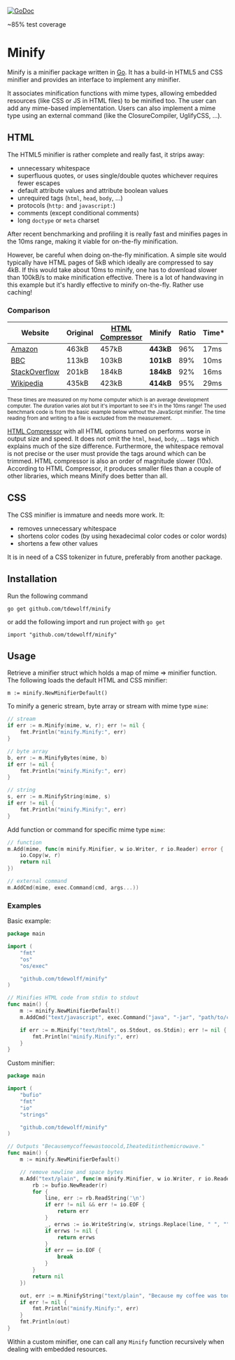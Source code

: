 [![GoDoc](http://godoc.org/github.com/tdewolff/minify?status.svg)](http://godoc.org/github.com/tdewolff/minify)

~85% test coverage

# Minify

Minify is a minifier package written in [Go][1]. It has a build-in HTML5 and CSS minifier and provides an interface to implement any minifier.

It associates minification functions with mime types, allowing embedded resources (like CSS or JS in HTML files) to be minified too. The user can add any mime-based implementation. Users can also implement a mime type using an external command (like the ClosureCompiler, UglifyCSS, ...).

## HTML
The HTML5 minifier is rather complete and really fast, it strips away:

- unnecessary whitespace
- superfluous quotes, or uses single/double quotes whichever requires fewer escapes
- default attribute values and attribute boolean values
- unrequired tags (`html`, `head`, `body`, ...)
- protocols (`http:` and `javascript:`)
- comments (except conditional comments)
- long `doctype` or `meta` charset

After recent benchmarking and profiling it is really fast and minifies pages in the 10ms range, making it viable for on-the-fly minification.

However, be careful when doing on-the-fly minification. A simple site would typically have HTML pages of 5kB which ideally are compressed to say 4kB. If this would take about 10ms to minify, one has to download slower than 100kB/s to make minification effective. There is a lot of handwaving in this example but it's hardly effective to minify on-the-fly. Rather use caching!

### Comparison

Website | Original | [HTML Compressor](https://code.google.com/p/htmlcompressor/) | Minify | Ratio | Time*
------- | -------- | ------------------------------------------------------------ | ------ | ----- | -----
[Amazon](http://www.amazon.com/) | 463kB | 457kB | **443kB** | 96% | 17ms
[BBC](http://www.bbc.com/) | 113kB | 103kB | **101kB** | 89% | 10ms
[StackOverflow](http://stackoverflow.com/) | 201kB | 184kB | **184kB** | 92% | 16ms
[Wikipedia](http://en.wikipedia.org/wiki/President_of_the_United_States) | 435kB | 423kB | **414kB** | 95% | 29ms

<small>These times are measured on my home computer which is an average development computer. The duration varies alot but it's important to see it's in the 10ms range! The used benchmark code is from the basic example below without the JavaScript minifier. The time reading from and writing to a file is excluded from the measurement.</small>

[HTML Compressor](https://code.google.com/p/htmlcompressor/) with all HTML options turned on performs worse in output size and speed. It does not omit the `html`, `head`, `body`, ... tags which explains much of the size difference. Furthermore, the whitespace removal is not precise or the user must provide the tags around which can be trimmed. HTML compressor is also an order of magnitude slower (10x). According to HTML Compressor, it produces smaller files than a couple of other libraries, which means Minify does better than all.

## CSS
The CSS minifier is immature and needs more work. It:

- removes unnecessary whitespace
- shortens color codes (by using hexadecimal color codes or color words)
- shortens a few other values

It is in need of a CSS tokenizer in future, preferably from another package.

## Installation

Run the following command

	go get github.com/tdewolff/minify

or add the following import and run project with `go get`

	import "github.com/tdewolff/minify"

## Usage
Retrieve a minifier struct which holds a map of mime => minifier function. The following loads the default HTML and CSS minifier:

	m := minify.NewMinifierDefault()

To minify a generic stream, byte array or stream with mime type `mime`:
``` go
// stream
if err := m.Minify(mime, w, r); err != nil {
	fmt.Println("minify.Minify:", err)
}

// byte array
b, err := m.MinifyBytes(mime, b)
if err != nil {
	fmt.Println("minify.Minify:", err)
}

// string
s, err := m.MinifyString(mime, s)
if err != nil {
	fmt.Println("minify.Minify:", err)
}
```

Add function or command for specific mime type `mime`:
``` go
// function
m.Add(mime, func(m minify.Minifier, w io.Writer, r io.Reader) error {
	io.Copy(w, r)
	return nil
})

// external command
m.AddCmd(mime, exec.Command(cmd, args...))
```

### Examples
Basic example:
``` go
package main

import (
	"fmt"
	"os"
	"os/exec"

	"github.com/tdewolff/minify"
)

// Minifies HTML code from stdin to stdout
func main() {
	m := minify.NewMinifierDefault()
	m.AddCmd("text/javascript", exec.Command("java", "-jar", "path/to/compiler.jar"))

	if err := m.Minify("text/html", os.Stdout, os.Stdin); err != nil {
		fmt.Println("minify.Minify:", err)
	}
}
```

Custom minifier:
``` go
package main

import (
	"bufio"
	"fmt"
	"io"
	"strings"

	"github.com/tdewolff/minify"
)

// Outputs "Becausemycoffeewastoocold,Iheateditinthemicrowave."
func main() {
	m := minify.NewMinifierDefault()

	// remove newline and space bytes
	m.Add("text/plain", func(m minify.Minifier, w io.Writer, r io.Reader) error {
		rb := bufio.NewReader(r)
		for {
			line, err := rb.ReadString('\n')
			if err != nil && err != io.EOF {
				return err
			}
			_, errws := io.WriteString(w, strings.Replace(line, " ", "", -1))
			if errws != nil {
				return errws
			}
			if err == io.EOF {
				break
			}
		}
		return nil
	})

	out, err := m.MinifyString("text/plain", "Because my coffee was too cold, I heated it in the microwave.")
	if err != nil {
		fmt.Println("minify.Minify:", err)
	}
	fmt.Println(out)
}
```

Within a custom minifier, one can call any `Minify` function recursively when dealing with embedded resources.

[1]: http://golang.org/ "Go Language"
